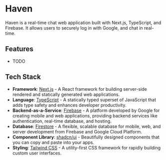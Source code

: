 
# Haven

Haven is a real-time chat web application built with Next.js, TypeScript, and Firebase. It allows users to securely log in with Google, and chat in real-time.

## Features

- TODO

## Tech Stack

- **Framework**: [Next.js](https://nextjs.org/) - A React framework for building server-side rendered and statically generated web applications.
- **Language**: [TypeScript](https://www.typescriptlang.org/) - A statically typed superset of JavaScript that adds type safety and enhances developer productivity.
- **Backend-as-a-Service**: [Firebase](https://firebase.google.com/) - A platform developed by Google for creating mobile and web applications, providing backend services like authentication, real-time database, and hosting.
- **Database**: [Firestore](https://firebase.google.com/docs/firestore) - A flexible, scalable database for mobile, web, and server development from Firebase and Google Cloud Platform.
- **Component Library**: [shadcn/ui](https://ui.shadcn.com) - Beautifully designed components that you can copy and paste into your apps.
- **Styling**: [Tailwind CSS](https://tailwindcss.com/) - A utility-first CSS framework for rapidly building custom user interfaces.
